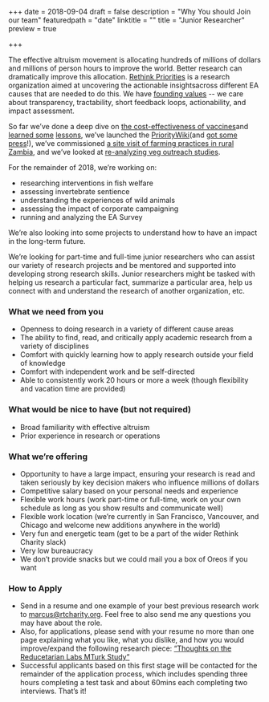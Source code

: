 +++
date = 2018-09-04
draft = false
description = "Why You should Join our team"
featuredpath = "date"
linktitle = ""
title = "Junior Researcher"
preview = true

+++


The effective altruism movement is allocating hundreds of millions of dollars and millions of person hours to improve the world. Better research can dramatically improve this allocation. [Rethink Priorities](http://rethinkpriorities.org/&sa=D&ust=1536092956560000) is a research organization aimed at uncovering the actionable insightsacross different EA causes that are needed to do this. We have [founding values](https://www.google.com/url?q=http://effective-altruism.com/ea/1ld/announcing_rethink_priorities/&sa=D&ust=1536092956560000) -- we care about transparency, tractability, short feedback loops, actionability, and impact assessment.



So far we’ve done a deep dive on [the cost-effectiveness of vaccines](https://www.google.com/url?q=http://effective-altruism.com/ea/1o6/what_is_the_costeffectiveness_of_researching/&sa=D&ust=1536092956561000)and [learned some](https://www.google.com/url?q=http://effective-altruism.com/ea/1pk/lessons_for_estimating_costeffectiveness_of/&sa=D&ust=1536092956561000) [lessons](https://www.google.com/url?q=http://effective-altruism.com/ea/1pk/lessons_for_estimating_costeffectiveness_of/&sa=D&ust=1536092956561000), we’ve launched the [PriorityWiki](https://www.google.com/url?q=http://effective-altruism.com/ea/1q6/announcing_prioritywiki_a_cause_prioritization/&sa=D&ust=1536092956561000)(and [got some press](https://www.google.com/url?q=https://www.fastcompany.com/90209551/this-website-works-to-decide-which-global-issues-need-fixing-first&sa=D&ust=1536092956562000)!), we’ve commissioned [a site visit of farming practices in rural Zambia](https://www.google.com/url?q=http://effective-altruism.com/ea/1kz/what_is_animal_farming_in_rural_zambia_like_a/&sa=D&ust=1536092956562000), and we’ve looked at [re-analyzing veg outreach studies](https://www.google.com/url?q=http://effective-altruism.com/ea/1pn/animal_equality_showed_that_advocating_for_diet/&sa=D&ust=1536092956562000).



For the remainder of 2018, we’re working on:

*   researching interventions in fish welfare
*   assessing invertebrate sentience
*   understanding the experiences of wild animals
*   assessing the impact of corporate campaigning
*   running and analyzing the EA Survey



We’re also looking into some projects to understand how to have an impact in the long-term future.

We’re looking for part-time and full-time junior researchers who can assist our variety of research projects and be mentored and supported into developing strong research skills. Junior researchers might be tasked with helping us research a particular fact, summarize a particular area, help us connect with and understand the research of another organization, etc.


### What we need from you

* Openness to doing research in a variety of different cause areas
* The ability to find, read, and critically apply academic research from a variety of disciplines
* Comfort with quickly learning how to apply research outside your field of knowledge
* Comfort with independent work and be self-directed
* Able to consistently work 20 hours or more a week (though flexibility and vacation time are provided)


### What would be nice to have (but not required)

*   Broad familiarity with effective altruism
*   Prior experience in research or operations



### What we’re offering
*   Opportunity to have a large impact, ensuring your research is read and taken seriously by key decision makers who influence millions of dollars
*   Competitive salary based on your personal needs and experience
*   Flexible work hours (work part-time or full-time, work on your own schedule as long as you show results and communicate well)
*   Flexible work location (we’re currently in San Francisco, Vancouver, and Chicago and welcome new additions anywhere in the world)
*   Very fun and energetic team (get to be a part of the wider Rethink Charity slack)
*   Very low bureaucracy
*   We don’t provide snacks but we could mail you a box of Oreos if you want



### How to Apply

*   Send in a resume and one example of your best previous research work to [marcus@rtcharity.org](mailto:marcus@rtcharity.org). Feel free to also send me any questions you may have about the role.
*   Also, for applications, please send with your resume no more than one page explaining what you like, what you dislike, and how you would improve/expand the following research piece: [“Thoughts on the Reducetarian Labs MTurk Study”](https://www.google.com/url?q=http://effective-altruism.com/ea/14g/thoughts_on_the_reducetarian_labs_mturk_study/&sa=D&ust=1536092956566000)
*   Successful applicants based on this first stage will be contacted for the remainder of the application process, which includes spending three hours completing a test task and about 60mins each completing two interviews. That’s it!